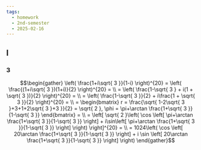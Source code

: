 ```yaml
---
tags:
  - homework
  - 2nd-semester
  - 2025-02-16
---
```


## I

### 3

$$\begin{gather}
\left( \frac{1+i\sqrt{ 3 }}{1-i} \right)^{20} = \left( \frac{(1+i\sqrt{ 3 })(1+i)}{2} \right)^{20} = \\
= \left( \frac{1-\sqrt{ 3 } + i(1 + \sqrt{ 3 })}{2} \right)^{20} = \\
= \left( \frac{1-\sqrt{ 3 }}{2} + i\frac{1 + \sqrt{ 3 }}{2} \right)^{20} = \\
= \begin{bmatrix}
r = \frac{\sqrt{ 1-2\sqrt{ 3 }+3+1+2\sqrt{ 3 }+3 }}{2} = \sqrt{ 2 }, \phi = \pi+\arctan \frac{1+\sqrt{ 3 }}{1-\sqrt{ 3 }}
\end{bmatrix} = \\
= \left[ \sqrt{ 2 }\left( \cos \left[ \pi+\arctan \frac{1+\sqrt{ 3 }}{1-\sqrt{ 3 }} \right] + i\sin\left[ \pi+\arctan \frac{1+\sqrt{ 3 }}{1-\sqrt{ 3 }} \right]  \right)  \right]^{20} = \\
= 1024\left( \cos \left[ 20\arctan \frac{1+\sqrt{ 3 }}{1-\sqrt{ 3 }} \right] + i \sin \left[ 20\arctan \frac{1+\sqrt{ 3 }}{1-\sqrt{ 3 }} \right] \right)
\end{gather}$$